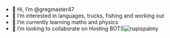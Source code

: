 - 👋 Hi, I’m @gregmaster47
- 👀 I’m interested in languages, trucks, fishing and working out
- 🌱 I’m currently learning maths and physics
- 💞️ I’m looking to collaborate on Hosting BOTS![napispalmy](https://user-images.githubusercontent.com/82948752/117785384-d3734800-b244-11eb-8a16-2a3e2b7914bb.png)

<!---
gregmaster47/gregmaster47 is a ✨ special ✨ repository because its `README.md` (this file) appears on your GitHub profile.
You can click the Preview link to take a look at your changes.
--->
